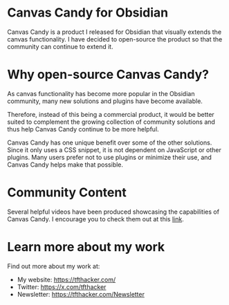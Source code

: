 # Canvas Candy for Obsidian

Canvas Candy is a product I released for Obsidian that visually extends the canvas functionality. I have decided to open-source the product so that the community can continue to extend it.

# Why open-source Canvas Candy? 
As canvas functionality has become more popular in the Obsidian community, many new solutions and plugins have become available. 

Therefore, instead of this being a commercial product, it would be better suited to complement the growing collection of community solutions and thus help Canvas Candy continue to be more helpful. 

Canvas Candy has one unique benefit over some of the other solutions. Since it only uses a CSS snippet, it is not dependent on JavaScript or other plugins. Many users prefer not to use plugins or minimize their use, and Canvas Candy helps make that possible. 

# Community Content
Several helpful videos have been produced showcasing the capabilities of Canvas Candy. I encourage you to check them out at this [link](https://tfthacker.com/canvas-candy).

# Learn more about my work
Find out more about my work at:
- My website: https://tfthacker.com/
- Twitter: https://x.com/tfthacker
- Newsletter: https://tfthacker.com/Newsletter

